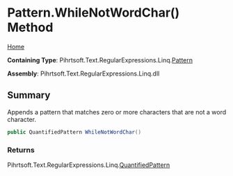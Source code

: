 # Pattern\.WhileNotWordChar\(\) Method

[Home](../../../../../../README.md)

**Containing Type**: Pihrtsoft\.Text\.RegularExpressions\.Linq\.[Pattern](../README.md)

**Assembly**: Pihrtsoft\.Text\.RegularExpressions\.Linq\.dll

## Summary

Appends a pattern that matches zero or more characters that are not a word character\.

```csharp
public QuantifiedPattern WhileNotWordChar()
```

### Returns

Pihrtsoft\.Text\.RegularExpressions\.Linq\.[QuantifiedPattern](../../QuantifiedPattern/README.md)

